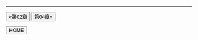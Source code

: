 
---

[<button type="button">«第02章</button>](../第02章/README.md) [<button type="button">第04章»</button>](../第04章/README.md)

[<button type="button">HOME</button>](../README.md)